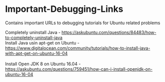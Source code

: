# Important-Debugging-Links
Contains important URLs to debugging tutorials for Ubuntu related problems


Completely uninstall Java - https://askubuntu.com/questions/84483/how-to-completely-uninstall-java
<br>Install Java usin apt-get on Ubuntu - https://www.digitalocean.com/community/tutorials/how-to-install-java-with-apt-get-on-ubuntu-16-04 </br>
<br>Install Open JDK 8 on Ubuntu 16.04 - https://askubuntu.com/questions/759451/how-can-i-install-openjdk-on-ubuntu-16-04 </br>
